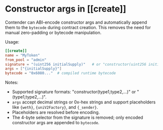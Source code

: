 # Constructor args in [[create]]

Contender can ABI-encode constructor args and automatically append them to the `bytecode` during contract creation. This removes the need for manual zero-padding or bytecode manipulation.

Usage:

```toml
[[create]]
name = "MyToken"
from_pool = "admin"
signature = "(uint256 initialSupply)"   # or "constructor(uint256 initialSupply)"
args = ["{initialSupply}"]
bytecode = "0x6080..."  # compiled runtime bytecode
```

Notes:
- Supported signature formats: "constructor(type1,type2,...)" or "(type1,type2,...)".
- `args` accept decimal strings or 0x-hex strings and support placeholders like `{weth}`, `{uniV2Factory}`, and `{_sender}`.
- Placeholders are resolved before encoding.
- The 4-byte selector from the signature is removed; only encoded constructor args are appended to `bytecode`.

